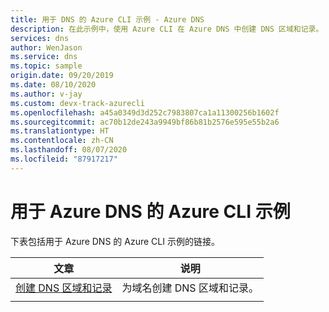 ```yaml
---
title: 用于 DNS 的 Azure CLI 示例 - Azure DNS
description: 在此示例中，使用 Azure CLI 在 Azure DNS 中创建 DNS 区域和记录。
services: dns
author: WenJason
ms.service: dns
ms.topic: sample
origin.date: 09/20/2019
ms.date: 08/10/2020
ms.author: v-jay
ms.custom: devx-track-azurecli
ms.openlocfilehash: a45a0349d3d252c7983807ca1a11300256b1602f
ms.sourcegitcommit: ac70b12de243a9949bf86b81b2576e595e55b2a6
ms.translationtype: HT
ms.contentlocale: zh-CN
ms.lasthandoff: 08/07/2020
ms.locfileid: "87917217"
---
```

# <a name="azure-cli-examples-for-azure-dns"></a>用于 Azure DNS 的 Azure CLI 示例

下表包括用于 Azure DNS 的 Azure CLI 示例的链接。

| 文章 | 说明 |
|-|-|
| [创建 DNS 区域和记录](./scripts/dns-cli-create-dns-zone-record.md) | 为域名创建 DNS 区域和记录。 |
| | |


